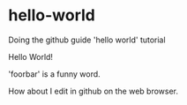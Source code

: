 # hello-world
Doing the github guide 'hello world' tutorial

Hello World!

'foorbar' is a funny word.

How about I edit in github on the web browser.
